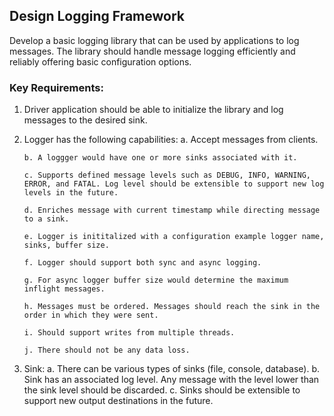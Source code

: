 ## **Design Logging Framework**

Develop a basic logging library that can be used by applications to log messages.
The library should handle message logging efficiently and reliably offering basic configuration options.

### **Key Requirements:**
1. Driver application should be able to initialize the library and log messages to the desired sink.
2. Logger has the following capabilities:
       a. Accept messages from clients.
   
       b. A loggger would have one or more sinks associated with it.
   
       c. Supports defined message levels such as DEBUG, INFO, WARNING, ERROR, and FATAL. Log level should be extensible to support new log levels in the future.
   
       d. Enriches message with current timestamp while directing message to a sink.
   
       e. Logger is inititalized with a configuration example logger name, sinks, buffer size.
   
       f. Logger should support both sync and async logging.
   
       g. For async logger buffer size would determine the maximum inflight messages.
   
       h. Messages must be ordered. Messages should reach the sink in the order in which they were sent.
   
       i. Should support writes from multiple threads.
   
       j. There should not be any data loss.
4. Sink:
       a. There can be various types of sinks (file, console, database).
       b. Sink has an associated log level. Any message with the level lower than the sink level should be discarded.
       c. Sinks should be extensible to support new output destinations in the future.

 
